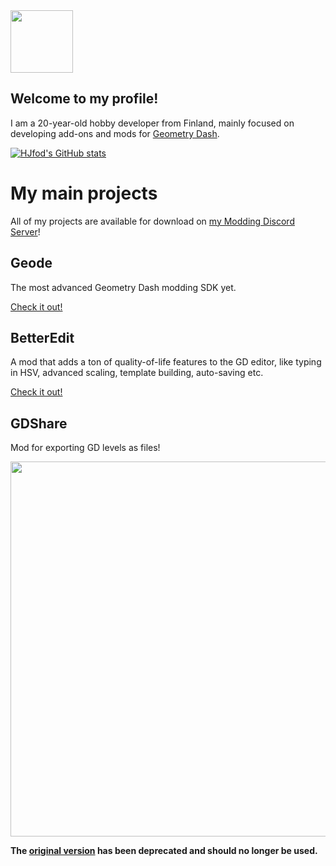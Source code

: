 <img src="https://media.discordapp.net/attachments/660797754271989760/850821520972578846/logo-imp.jpg?width=701&height=701" width="100"/>

## Welcome to my profile!

I am a 20-year-old hobby developer from Finland, mainly focused on developing add-ons and mods for [Geometry Dash](https://store.steampowered.com/app/322170/Geometry_Dash/).

[![HJfod's GitHub stats](https://github-readme-stats.vercel.app/api?username=hjfod&count_private=true&show_icons=true&theme=radical)](https://github.com/anuraghazra/github-readme-stats)

# My main projects

All of my projects are available for download on [my Modding Discord Server](https://discord.gg/K9Kuh3hzTC)!

## Geode

The most advanced Geometry Dash modding SDK yet.

[Check it out!](https://github.com/geode-sdk)

## BetterEdit

A mod that adds a ton of quality-of-life features to the GD editor, like typing in HSV, advanced scaling, template building, auto-saving etc.

[Check it out!](https://github.com/HJfod/BetterEdit)

## GDShare

Mod for exporting GD levels as files!

<img src="https://media.discordapp.net/attachments/822517360706453554/832705873041948743/unknown.png?width=1245&height=701" width="600">

**The [original version](https://github.com/HJfod/gdshare) has been deprecated and should no longer be used.**
